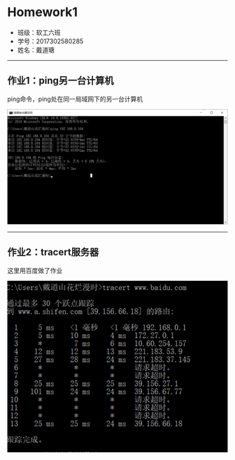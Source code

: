 # Homework1

- 班级：软工六班
- 学号：2017302580285
- 姓名：戴道瑭

---

## 作业1：ping另一台计算机

ping命令，ping处在同一局域网下的另一台计算机

![](1.png)

---

## 作业2：tracert服务器

这里用百度做了作业

![](2.png)

